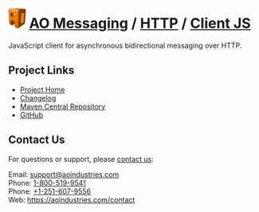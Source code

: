 # [<img src="ao-logo.png" alt="AO Logo" width="35" height="40">](https://aoindustries.com/) [AO Messaging](https://aoindustries.com/ao-messaging/) / [HTTP](https://aoindustries.com/ao-messaging/http/) / [Client JS](https://aoindustries.com/ao-messaging/http/client-js/)
JavaScript client for asynchronous bidirectional messaging over HTTP.

## Project Links
* [Project Home](https://aoindustries.com/ao-messaging/http/client-js/)
* [Changelog](https://aoindustries.com/ao-messaging/http/client-js/changelog)
* [Maven Central Repository](https://search.maven.org/#search%7Cgav%7C1%7Cg:%22com.aoindustries%22%20AND%20a:%22ao-messaging-http-client-js%22)
* [GitHub](https://github.com/aoindustries/ao-messaging-http-client-js)

## Contact Us
For questions or support, please [contact us](https://aoindustries.com/contact):

Email: [support@aoindustries.com](mailto:support@aoindustries.com)  
Phone: [1-800-519-9541](tel:1-800-519-9541)  
Phone: [+1-251-607-9556](tel:+1-251-607-9556)  
Web: https://aoindustries.com/contact
